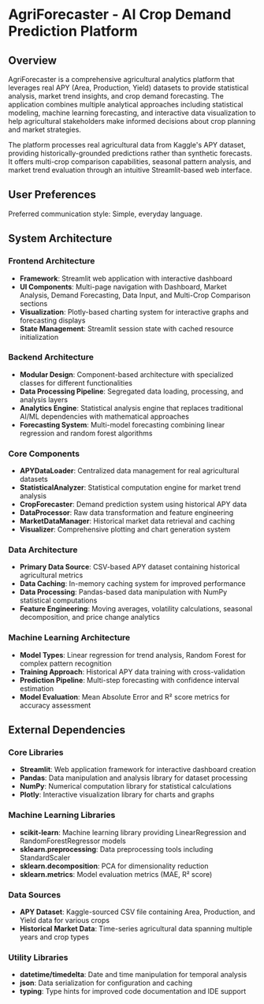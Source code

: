 # AgriForecaster - AI Crop Demand Prediction Platform

## Overview

AgriForecaster is a comprehensive agricultural analytics platform that leverages real APY (Area, Production, Yield) datasets to provide statistical analysis, market trend insights, and crop demand forecasting. The application combines multiple analytical approaches including statistical modeling, machine learning forecasting, and interactive data visualization to help agricultural stakeholders make informed decisions about crop planning and market strategies.

The platform processes real agricultural data from Kaggle's APY dataset, providing historically-grounded predictions rather than synthetic forecasts. It offers multi-crop comparison capabilities, seasonal pattern analysis, and market trend evaluation through an intuitive Streamlit-based web interface.

## User Preferences

Preferred communication style: Simple, everyday language.

## System Architecture

### Frontend Architecture
- **Framework**: Streamlit web application with interactive dashboard
- **UI Components**: Multi-page navigation with Dashboard, Market Analysis, Demand Forecasting, Data Input, and Multi-Crop Comparison sections
- **Visualization**: Plotly-based charting system for interactive graphs and forecasting displays
- **State Management**: Streamlit session state with cached resource initialization

### Backend Architecture
- **Modular Design**: Component-based architecture with specialized classes for different functionalities
- **Data Processing Pipeline**: Segregated data loading, processing, and analysis layers
- **Analytics Engine**: Statistical analysis engine that replaces traditional AI/ML dependencies with mathematical approaches
- **Forecasting System**: Multi-model forecasting combining linear regression and random forest algorithms

### Core Components
- **APYDataLoader**: Centralized data management for real agricultural datasets
- **StatisticalAnalyzer**: Statistical computation engine for market trend analysis
- **CropForecaster**: Demand prediction system using historical APY data
- **DataProcessor**: Raw data transformation and feature engineering
- **MarketDataManager**: Historical market data retrieval and caching
- **Visualizer**: Comprehensive plotting and chart generation system

### Data Architecture
- **Primary Data Source**: CSV-based APY dataset containing historical agricultural metrics
- **Data Caching**: In-memory caching system for improved performance
- **Data Processing**: Pandas-based data manipulation with NumPy statistical computations
- **Feature Engineering**: Moving averages, volatility calculations, seasonal decomposition, and price change analytics

### Machine Learning Architecture
- **Model Types**: Linear regression for trend analysis, Random Forest for complex pattern recognition
- **Training Approach**: Historical APY data training with cross-validation
- **Prediction Pipeline**: Multi-step forecasting with confidence interval estimation
- **Model Evaluation**: Mean Absolute Error and R² score metrics for accuracy assessment

## External Dependencies

### Core Libraries
- **Streamlit**: Web application framework for interactive dashboard creation
- **Pandas**: Data manipulation and analysis library for dataset processing
- **NumPy**: Numerical computation library for statistical calculations
- **Plotly**: Interactive visualization library for charts and graphs

### Machine Learning Libraries
- **scikit-learn**: Machine learning library providing LinearRegression and RandomForestRegressor models
- **sklearn.preprocessing**: Data preprocessing tools including StandardScaler
- **sklearn.decomposition**: PCA for dimensionality reduction
- **sklearn.metrics**: Model evaluation metrics (MAE, R² score)

### Data Sources
- **APY Dataset**: Kaggle-sourced CSV file containing Area, Production, and Yield data for various crops
- **Historical Market Data**: Time-series agricultural data spanning multiple years and crop types

### Utility Libraries
- **datetime/timedelta**: Date and time manipulation for temporal analysis
- **json**: Data serialization for configuration and caching
- **typing**: Type hints for improved code documentation and IDE support